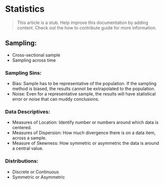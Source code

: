 # Statistics

> This article is a stub. Help improve this documentation by adding content. Check out the how to contribute guide for more information. 








## Sampling:
* Cross-sectional sample
* Sampling across time

### Sampling Sins:
* Bias: Sample has to be representative of the population. If the sampling method is biased, the results cannot be extrapolated to the population. 
* Noise: Even for a representative sample, the results will have statistical error or noise that can muddy conclusions. 

### Data Descriptives:
* Measures of Location: Identify number or numbers around which data is centered. 
* Measures of Dispersion: How much divergence there is on a data item, across a sample.
* Measure of Skewness: How symmetric or asymmetric the data is around a central value. 

### Distributions:
* Discrete or Continuous 
* Symmetric or Asymmetric

